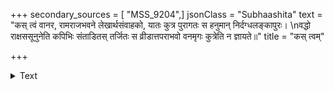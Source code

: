 +++
secondary_sources = [ "MSS_9204",]
jsonClass = "Subhaashita"
text = "कस् त्वं वानर, रामराजभवने लेखार्थसंवाहको, यातः कुत्र पुरागतः स हनुमान् निर्दग्धलङ्कापुरः।  \nवद्धो राक्षससूनुनेति कपिभिः संताडितस् तर्जितः स व्रीडात्तपराभवो वनमृगः कुत्रेति न ज्ञायते॥"
title = "कस् त्वम्"

+++

<details><summary>Text</summary>

कस् त्वं वानर, रामराजभवने लेखार्थसंवाहको, यातः कुत्र पुरागतः स हनुमान् निर्दग्धलङ्कापुरः।  
वद्धो राक्षससूनुनेति कपिभिः संताडितस् तर्जितः स व्रीडात्तपराभवो वनमृगः कुत्रेति न ज्ञायते॥
</details>
